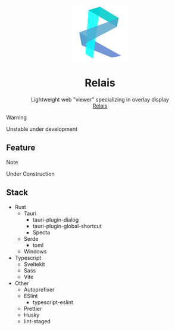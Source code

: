 <p align="center">
	<a href="//github.com/monax-owo/relais"><img src="/src-tauri/icons/icon.png" width="150" /></a>
</p>
<h1 align="center">Relais</h1>
<div align="center">Lightweight web "viewer" specializing in overlay display</div>
<div align="center">
  <a href="//github.com/monax-owo/relais" target="_blank">
    Relais
  </a>
</div>

> [!WARNING]
> Unstable under development

## Feature

> [!NOTE]
> Under Construction

## Stack

- Rust
  - Tauri
    - tauri-plugin-dialog
    - tauri-plugin-global-shortcut
    - Specta
  - Serde
    - toml
  - Windows
- Typescript
  - Sveltekit
  - Sass
  - Vite
- Other
  - Autoprefixer
  - ESlint
    - typescript-eslint
  - Prettier
  - Husky
  - lint-staged
